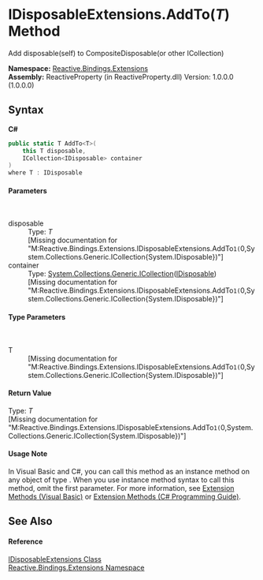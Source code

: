 # IDisposableExtensions.AddTo(*T*) Method 
 

Add disposable(self) to CompositeDisposable(or other ICollection)

**Namespace:**&nbsp;<a href="a9fb9c90-d2dd-7420-ec9a-3084892a7996">Reactive.Bindings.Extensions</a><br />**Assembly:**&nbsp;ReactiveProperty (in ReactiveProperty.dll) Version: 1.0.0.0 (1.0.0.0)

## Syntax

**C#**<br />
``` C#
public static T AddTo<T>(
	this T disposable,
	ICollection<IDisposable> container
)
where T : IDisposable

```


#### Parameters
&nbsp;<dl><dt>disposable</dt><dd>Type: *T*<br />\[Missing <param name="disposable"/> documentation for "M:Reactive.Bindings.Extensions.IDisposableExtensions.AddTo``1(``0,System.Collections.Generic.ICollection{System.IDisposable})"\]</dd><dt>container</dt><dd>Type: <a href="http://msdn2.microsoft.com/en-us/library/92t2ye13" target="_blank">System.Collections.Generic.ICollection</a>(<a href="http://msdn2.microsoft.com/en-us/library/aax125c9" target="_blank">IDisposable</a>)<br />\[Missing <param name="container"/> documentation for "M:Reactive.Bindings.Extensions.IDisposableExtensions.AddTo``1(``0,System.Collections.Generic.ICollection{System.IDisposable})"\]</dd></dl>

#### Type Parameters
&nbsp;<dl><dt>T</dt><dd>\[Missing <typeparam name="T"/> documentation for "M:Reactive.Bindings.Extensions.IDisposableExtensions.AddTo``1(``0,System.Collections.Generic.ICollection{System.IDisposable})"\]</dd></dl>

#### Return Value
Type: *T*<br />\[Missing <returns> documentation for "M:Reactive.Bindings.Extensions.IDisposableExtensions.AddTo``1(``0,System.Collections.Generic.ICollection{System.IDisposable})"\]

#### Usage Note
In Visual Basic and C#, you can call this method as an instance method on any object of type . When you use instance method syntax to call this method, omit the first parameter. For more information, see <a href="http://msdn.microsoft.com/en-us/library/bb384936.aspx">Extension Methods (Visual Basic)</a> or <a href="http://msdn.microsoft.com/en-us/library/bb383977.aspx">Extension Methods (C# Programming Guide)</a>.

## See Also


#### Reference
<a href="0b3b94df-05d8-6128-b9f2-16dadcd1ada6">IDisposableExtensions Class</a><br /><a href="a9fb9c90-d2dd-7420-ec9a-3084892a7996">Reactive.Bindings.Extensions Namespace</a><br />